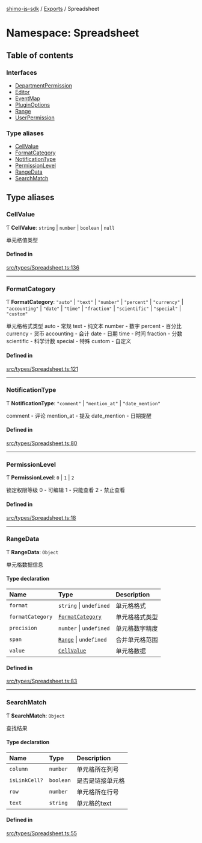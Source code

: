 [shimo-js-sdk](../README.md) / [Exports](../modules.md) / Spreadsheet

# Namespace: Spreadsheet

## Table of contents

### Interfaces

- [DepartmentPermission](../interfaces/Spreadsheet.DepartmentPermission.md)
- [Editor](../interfaces/Spreadsheet.Editor.md)
- [EventMap](../interfaces/Spreadsheet.EventMap.md)
- [PluginOptions](../interfaces/Spreadsheet.PluginOptions.md)
- [Range](../interfaces/Spreadsheet.Range.md)
- [UserPermission](../interfaces/Spreadsheet.UserPermission.md)

### Type aliases

- [CellValue](Spreadsheet.md#cellvalue)
- [FormatCategory](Spreadsheet.md#formatcategory)
- [NotificationType](Spreadsheet.md#notificationtype)
- [PermissionLevel](Spreadsheet.md#permissionlevel)
- [RangeData](Spreadsheet.md#rangedata)
- [SearchMatch](Spreadsheet.md#searchmatch)

## Type aliases

### CellValue

Ƭ **CellValue**: `string` \| `number` \| `boolean` \| ``null``

单元格值类型

#### Defined in

[src/types/Spreadsheet.ts:136](https://github.com/shimohq/shimo-js-sdk/blob/adbcbcd/src/types/Spreadsheet.ts#L136)

___

### FormatCategory

Ƭ **FormatCategory**: ``"auto"`` \| ``"text"`` \| ``"number"`` \| ``"percent"`` \| ``"currency"`` \| ``"accounting"`` \| ``"date"`` \| ``"time"`` \| ``"fraction"`` \| ``"scientific"`` \| ``"special"`` \| ``"custom"``

单元格格式类型
auto - 常规
text - 纯文本
number - 数字
percent - 百分比
currency - 货币
accounting - 会计
date - 日期
time - 时间
fraction - 分数
scientific - 科学计数
special - 特殊
custom - 自定义

#### Defined in

[src/types/Spreadsheet.ts:121](https://github.com/shimohq/shimo-js-sdk/blob/adbcbcd/src/types/Spreadsheet.ts#L121)

___

### NotificationType

Ƭ **NotificationType**: ``"comment"`` \| ``"mention_at"`` \| ``"date_mention"``

comment - 评论
mention_at - 提及
date_mention - 日期提醒

#### Defined in

[src/types/Spreadsheet.ts:80](https://github.com/shimohq/shimo-js-sdk/blob/adbcbcd/src/types/Spreadsheet.ts#L80)

___

### PermissionLevel

Ƭ **PermissionLevel**: ``0`` \| ``1`` \| ``2``

锁定权限等级
0 - 可编辑
1 - 只能查看
2 - 禁止查看

#### Defined in

[src/types/Spreadsheet.ts:18](https://github.com/shimohq/shimo-js-sdk/blob/adbcbcd/src/types/Spreadsheet.ts#L18)

___

### RangeData

Ƭ **RangeData**: `Object`

单元格数据信息

#### Type declaration

| Name | Type | Description |
| :------ | :------ | :------ |
| `format` | `string` \| `undefined` | 单元格格式 |
| `formatCategory` | [`FormatCategory`](Spreadsheet.md#formatcategory) | 单元格格式类型 |
| `precision` | `number` \| `undefined` | 单元格数字精度 |
| `span` | [`Range`](../interfaces/Spreadsheet.Range.md) \| `undefined` | 合并单元格范围 |
| `value` | [`CellValue`](Spreadsheet.md#cellvalue) | 单元格数据 |

#### Defined in

[src/types/Spreadsheet.ts:83](https://github.com/shimohq/shimo-js-sdk/blob/adbcbcd/src/types/Spreadsheet.ts#L83)

___

### SearchMatch

Ƭ **SearchMatch**: `Object`

查找结果

#### Type declaration

| Name | Type | Description |
| :------ | :------ | :------ |
| `column` | `number` | 单元格所在列号 |
| `isLinkCell?` | `boolean` | 是否是链接单元格 |
| `row` | `number` | 单元格所在行号 |
| `text` | `string` | 单元格的text |

#### Defined in

[src/types/Spreadsheet.ts:55](https://github.com/shimohq/shimo-js-sdk/blob/adbcbcd/src/types/Spreadsheet.ts#L55)
